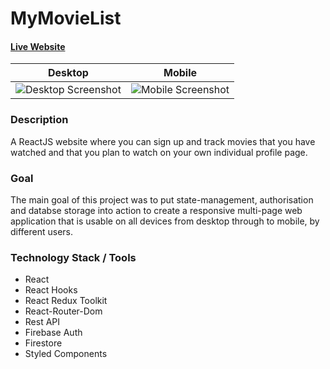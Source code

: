 # MyMovieList

#### [Live Website](https://mymovielist-am.vercel.app/)

Desktop             |  Mobile
:-------------------------:|:-------------------------:
![Desktop Screenshot](https://i.ibb.co/bFSSv3h/Screen-Shot-2022-02-17-at-17-53-36.png)  |  ![Mobile Screenshot](https://i.ibb.co/9Zg9vSF/Screen-Shot-2022-02-17-at-17-54-23.png)

### Description

A ReactJS website where you can sign up and track movies that you have watched and that you plan to watch on your own individual profile page.

### Goal

The main goal of this project was to put state-management, authorisation and databse storage into action to create a responsive multi-page web application that is usable on all devices from desktop through to mobile, by different users.

### Technology Stack / Tools

 - React
 - React Hooks
 - React Redux Toolkit
 - React-Router-Dom
 - Rest API
 - Firebase Auth
 - Firestore
 - Styled Components

